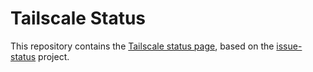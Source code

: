 # Tailscale Status

This repository contains the [Tailscale status page][status], based on the
[issue-status][is] project.

[status]: https://status.tailscale.com/
[is]: https://github.com/tadhglewis/issue-status
